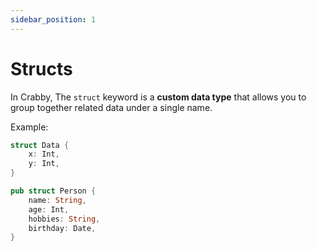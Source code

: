 ```yaml
---
sidebar_position: 1
---
```


# Structs

In Crabby, The `struct` keyword is a **custom data type** that allows you to group together related data under a single name.

Example:

```rs
struct Data {
    x: Int,
    y: Int,
}

pub struct Person {
    name: String,
    age: Int,
    hobbies: String,
    birthday: Date,
}
```
